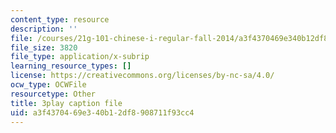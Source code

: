 ```yaml
---
content_type: resource
description: ''
file: /courses/21g-101-chinese-i-regular-fall-2014/a3f4370469e340b12df8908711f93cc4_oUIGRmcnUtA.srt
file_size: 3820
file_type: application/x-subrip
learning_resource_types: []
license: https://creativecommons.org/licenses/by-nc-sa/4.0/
ocw_type: OCWFile
resourcetype: Other
title: 3play caption file
uid: a3f43704-69e3-40b1-2df8-908711f93cc4
---
```

